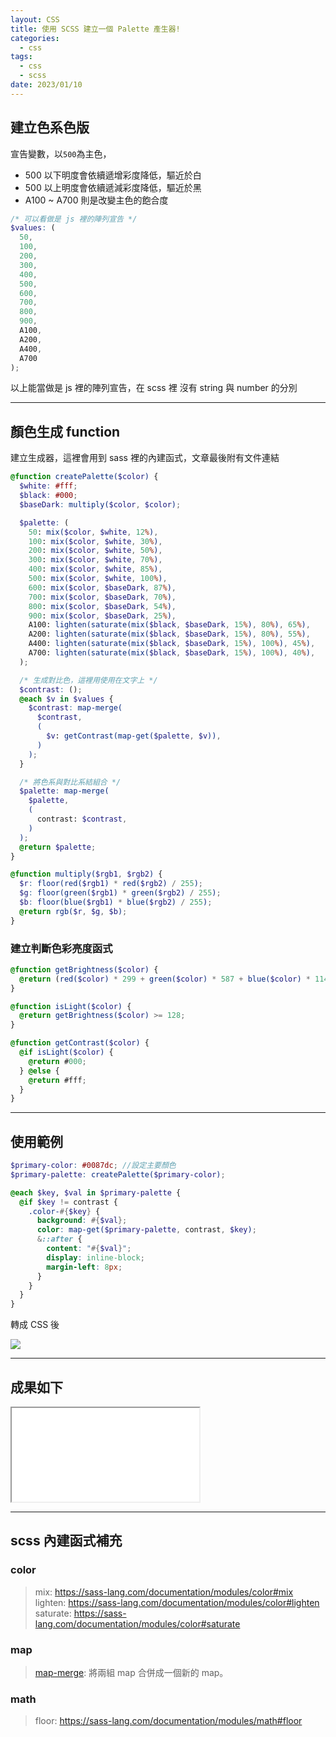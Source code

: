 ```yaml
---
layout: CSS
title: 使用 SCSS 建立一個 Palette 產生器!
categories:
  - css
tags:
  - css
  - scss
date: 2023/01/10
---
```


## 建立色系色版

宣告變數，以`500`為主色，

- 500 以下明度會依續遞增彩度降低，驅近於白
- 500 以上明度會依續遞減彩度降低，驅近於黑
- A100 ~ A700 則是改變主色的飽合度

```scss
/* 可以看做是 js 裡的陣列宣告 */
$values: (
  50,
  100,
  200,
  300,
  400,
  500,
  600,
  700,
  800,
  900,
  A100,
  A200,
  A400,
  A700
);
```

以上能當做是 js 裡的陣列宣告，在 scss 裡 沒有 string 與 number 的分別

---

## 顏色生成 function

建立生成器，這裡會用到 sass 裡的內建函式，文章最後附有文件連結

```scss
@function createPalette($color) {
  $white: #fff;
  $black: #000;
  $baseDark: multiply($color, $color);

  $palette: (
    50: mix($color, $white, 12%),
    100: mix($color, $white, 30%),
    200: mix($color, $white, 50%),
    300: mix($color, $white, 70%),
    400: mix($color, $white, 85%),
    500: mix($color, $white, 100%),
    600: mix($color, $baseDark, 87%),
    700: mix($color, $baseDark, 70%),
    800: mix($color, $baseDark, 54%),
    900: mix($color, $baseDark, 25%),
    A100: lighten(saturate(mix($black, $baseDark, 15%), 80%), 65%),
    A200: lighten(saturate(mix($black, $baseDark, 15%), 80%), 55%),
    A400: lighten(saturate(mix($black, $baseDark, 15%), 100%), 45%),
    A700: lighten(saturate(mix($black, $baseDark, 15%), 100%), 40%),
  );

  /* 生成對比色，這裡用使用在文字上 */
  $contrast: ();
  @each $v in $values {
    $contrast: map-merge(
      $contrast,
      (
        $v: getContrast(map-get($palette, $v)),
      )
    );
  }

  /* 將色系與對比系結組合 */
  $palette: map-merge(
    $palette,
    (
      contrast: $contrast,
    )
  );
  @return $palette;
}
```

```scss
@function multiply($rgb1, $rgb2) {
  $r: floor(red($rgb1) * red($rgb2) / 255);
  $g: floor(green($rgb1) * green($rgb2) / 255);
  $b: floor(blue($rgb1) * blue($rgb2) / 255);
  @return rgb($r, $g, $b);
}
```

### 建立判斷色彩亮度函式

```scss
@function getBrightness($color) {
  @return (red($color) * 299 + green($color) * 587 + blue($color) * 114) / 1000;
}

@function isLight($color) {
  @return getBrightness($color) >= 128;
}

@function getContrast($color) {
  @if isLight($color) {
    @return #000;
  } @else {
    @return #fff;
  }
}
```

---

## 使用範例

```scss
$primary-color: #0087dc; //設定主要顏色
$primary-palette: createPalette($primary-color);

@each $key, $val in $primary-palette {
  @if $key != contrast {
    .color-#{$key} {
      background: #{$val};
      color: map-get($primary-palette, contrast, $key);
      &::after {
        content: "#{$val}";
        display: inline-block;
        margin-left: 8px;
      }
    }
  }
}
```

轉成 CSS 後

<img src="https://i.imgur.com/Y30eUVN.png" />

---

## 成果如下

<iframe src="//codepen.io/mtw/embed/XWBMVKL/"></iframe>

---

## scss 內建函式補充

### color

> mix: https://sass-lang.com/documentation/modules/color#mix
> lighten: https://sass-lang.com/documentation/modules/color#lighten
> saturate: https://sass-lang.com/documentation/modules/color#saturate

### map

> [map-merge](https://sass-lang.com/documentation/modules/map#merge): 將兩組 map 合併成一個新的 map。

### math

> floor: https://sass-lang.com/documentation/modules/math#floor
